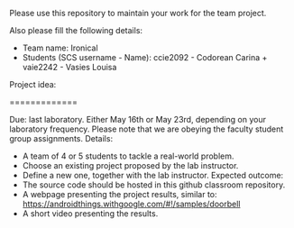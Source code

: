 Please use this repository to maintain your work for the team project.

Also please fill the following details:

- Team name: Ironical
- Students (SCS username - Name): ccie2092 - Codorean Carina + vaie2242 - Vasies Louisa

Project idea:

=============

Due: last laboratory.
	Either May 16th or May 23rd, depending on your laboratory frequency.
	Please note that we are obeying the faculty student group assignments.
Details:
- A team of 4 or 5 students to tackle a real-world problem.
- Choose an existing project proposed by the lab instructor.
- Define a new one, together with the lab instructor.
Expected outcome:
- The source code should be hosted in this github classroom repository.
- A webpage presenting the project results, similar to:
	https://androidthings.withgoogle.com/#!/samples/doorbell
- A short video presenting the results.

